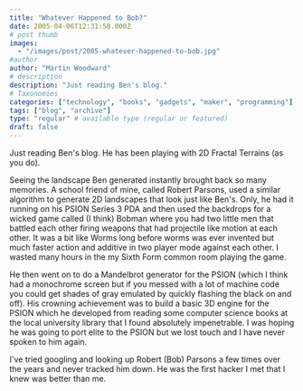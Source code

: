 ```yaml
---
title: "Whatever Happened to Bob?"
date: 2005-04-06T12:31:58.000Z
# post thumb
images:
  - "/images/post/2005-whatever-happened-to-bob.jpg"
#author
author: "Martin Woodward"
# description
description: "Just reading Ben's blog."
# Taxonomies
categories: ["technology", "books", "gadgets", "maker", "programming"]
tags: ["blog", "archive"]
type: "regular" # available type (regular or featured)
draft: false
---
```

Just reading Ben's blog.  He has been playing with 2D Fractal Terrains (as you do).  

Seeing the landscape Ben generated instantly brought back so many memories.  A school friend of mine, called Robert Parsons, used a similar algorithm to generate 2D landscapes that look just like Ben's.  Only, he had it running on his PSION Series 3 PDA and then used the backdrops for a wicked game called (I think) Bobman where you had two little men that battled each other firing weapons that had projectile like motion at each other.  It was a bit like Worms long before worms was ever invented but much faster action and additive in two player mode against each other.  I wasted many hours in the my Sixth Form common room playing the game.

He then went on to do a Mandelbrot generator for the PSION (which I think had a monochrome screen but if you messed with a lot of machine code you could get shades of gray emulated by quickly flashing the black on and off).  His crowning achievement was to build a basic 3D engine for the PSION which he developed from reading some computer science books at the local university library that I found absolutely impenetrable.  I was hoping he was going to port elite to the PSION but we lost touch and I have never spoken to him again.

I've tried googling and looking up Robert (Bob) Parsons a few times over the years and never tracked him down.  He was the first hacker I met that I knew was better than me.